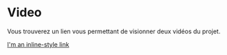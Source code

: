 # Video


Vous trouverez un lien vous permettant de visionner deux vidéos du projet.

[I'm an inline-style link](https://drive.google.com/drive/u/0/folders/1WfmVm9jBlVlvWVBaINOttLzNrrx4zov_)
